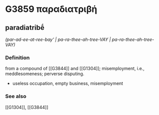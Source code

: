 # G3859 παραδιατριβή

## paradiatribḗ

_(par-ad-ee-at-ree-bay' | pa-ra-thee-ah-tree-VAY | pa-ra-thee-ah-tree-VAY)_

### Definition

from a compound of [[G3844]] and [[G1304]]; misemployment, i.e., meddlesomeness; perverse disputing.

- useless occupation, empty business, misemployment

### See also

[[G1304]], [[G3844]]

